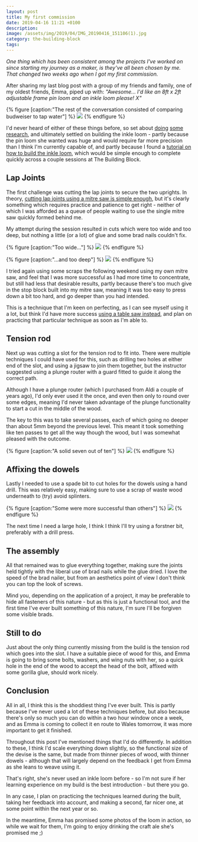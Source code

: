 ```yaml
---
layout: post
title: My first commission
date: 2019-04-16 11:21 +0100
description: 
image: /assets/img/2019/04/IMG_20190416_151106(1).jpg
category: the-building-block
tags: 
---
```

<p class="intro"><em><span class="dropcap">O</span>ne thing which has been consistent among the projects I've worked on since starting my journey as a maker, is they've all been chosen by me. That changed two weeks ago when I got my first commission.</em></p>

After sharing my last blog post with a group of my friends and family, one of my oldest friends, Emma, piped up with: _"Awesome... I'd like an 8ft x 2ft adjustable frame pin loom and an inkle loom please! X"_

{% figure [caption:"The rest of the conversation consisted of comparing budweiser to tap water"] %}
  ![](/assets/img/2019/04/Screenshot_20190416-113418(1).png) 
{% endfigure %}

I'd never heard of either of these things before, so set about [doing](https://www.youtube.com/watch?v=QU3SvEpl0Hc) [some](https://www.youtube.com/watch?v=2yy6saHjqC4) [research](https://www.youtube.com/watch?v=bMUxG4W4_tM), and ultimately settled on building the inkle loom - partly because the pin loom she wanted was huge and would require far more precision than I think I'm currently capable of, and partly because I found a [tutorial on how to build the inkle loom](https://makezine.com/2011/09/29/how_to_build_an_inkle_loom/), which would be simple enough to complete quickly across a couple sessions at The Building Block.

## Lap Joints

The first challenge was cutting the lap joints to secure the two uprights. In theory, [cutting lap joints using a mitre saw is simple enough](https://www.youtube.com/watch?v=bKGSZe8mbiQ), but it's clearly something which requires practice and patience to get right - neither of which I was afforded as a queue of people waiting to use the single mitre saw quickly formed behind me.

My attempt during the session resulted in cuts which were too wide and too deep, but nothing a little (or a lot) of glue and some brad nails couldn't fix.

{% figure [caption:"Too wide..."] %}
  ![](/assets/img/2019/04/IMG_20190416_150911(1).jpg) 
{% endfigure %}

{% figure [caption:"...and too deep"] %}
  ![](/assets/img/2019/04/IMG_20190416_150946(1).jpg) 
{% endfigure %}

I tried again using some scraps the following weekend using my own mitre saw, and feel that I was more successful as I had more time to concentrate, but still had less that desirable results, partly because there's too much give in the stop block built into my mitre saw, meaning it was too easy to press down a bit too hard, and go deeper than you had intended.

This is a technique that I'm keen on perfecting, as I can see myself using it a lot, but think I'd have more success [using a table saw instead](https://www.youtube.com/watch?v=MtAnTaHVYSo), and plan on practicing that particular technique as soon as I'm able to.

## Tension rod

Next up was cutting a slot for the tension rod to fit into. There were multiple techniques I could have used for this, such as drilling two holes at either end of the slot, and using a jigsaw to join them together, but the instructor suggested using a plunge router with a guard fitted to guide it along the correct path.

Although I have a plunge router (which I purchased from Aldi a couple of years ago), I'd only ever used it the once, and even then only to round over some edges, meaning I'd never taken advantage of the plunge functionality to start a cut in the middle of the wood.

The key to this was to take several passes, each of which going no deeper than about 5mm beyond the previous level. This meant it took something like ten passes to get all the way though the wood, but I was somewhat pleased with the outcome.

{% figure [caption:"A solid seven out of ten"] %}
  ![](/assets/img/2019/04/IMG_20190416_150829(1).jpg) 
{% endfigure %}

## Affixing the dowels

Lastly I needed to use a spade bit to cut holes for the dowels using a hand drill. This was relatively easy, making sure to use a scrap of waste wood underneath to (try) avoid splinters.

{% figure [caption:"Some were more successful than others"] %}
  ![](/assets/img/2019/04/IMG_20190416_153630(1).jpg) 
{% endfigure %}

The next time I need a large hole, I think I think I'll try using a forstner bit, preferably with a drill press.

## The assembly

All that remained was to glue everything together, making sure the joints held tightly with the liberal use of brad nails while the glue dried. I love the speed of the brad nailer, but from an aesthetics point of view I don't think you can top the look of screws.

Mind you, depending on the application of a project, it may be preferable to hide all fasteners of this nature - but as this is just a functional tool, and the first time I've ever built something of this nature, I'm sure I'll be forgiven some visible brads.

## Still to do

Just about the only thing currently missing from the build is the tension rod which goes into the slot. I have a suitable piece of wood for this, and Emma is going to bring some bolts, washers, and wing nuts with her, so a quick hole in the end of the wood to accept the head of the bolt, affixed with some gorilla glue, should work nicely.

## Conclusion

All in all, I think this is the shoddiest thing I've ever built. This is partly because I've never used a lot of these techniques before, but also because there's only so much you can do within a two hour window once a week, and as Emma is coming to collect it en route to Wales tomorrow, it was more important to get it finished.

Throughout this post I've mentioned things that I'd do differently. In addition to these, I think I'd scale everything down slightly, so the functional size of the devise is the same, but made from thinner pieces of wood, with thinner dowels - although that will largely depend on the feedback I get from Emma as she leans to weave using it.

That's right, she's never used an inkle loom before - so I'm not sure if her learning experience on my build is the best introduction - but there you go.

In any case, I plan on practicing the techniques learned during the built, taking her feedback into account, and making a second, far nicer one, at some point within the next year or so.

In the meantime, Emma has promised some photos of the loom in action, so while we wait for them, I'm going to enjoy drinking the craft ale she's promised me ;) 
